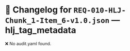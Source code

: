 # 📝 Changelog for `REQ-010-HLJ-Chunk_1-Item_6-v1.0.json` — **hlj_tag_metadata**

❌ No audit.yaml found.
